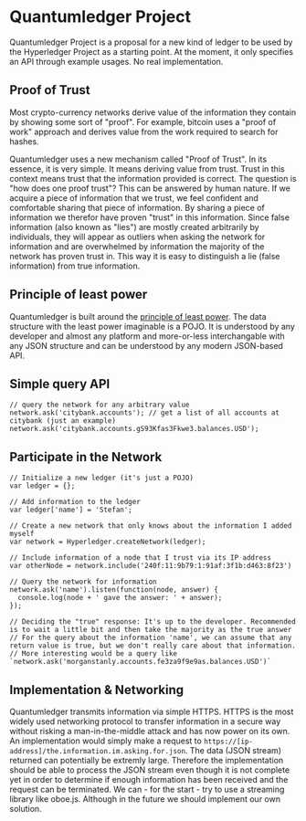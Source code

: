 # Quantumledger Project
Quantumledger Project is a proposal for a new kind of ledger to be used by the Hyperledger Project as a starting point. At the moment, it only specifies an API through example usages. No real implementation. 

## Proof of Trust

Most crypto-currency networks derive value of the information they contain by showing some sort of "proof". For example, bitcoin uses a "proof of work" approach and derives value from the work required to search for hashes.

Quantumledger uses a new mechanism called "Proof of Trust". In its essence, it is very simple. It means deriving value from trust. Trust in this context means trust that the information provided is correct. The question is "how does one proof trust"? This can be answered by human nature. If we acquire a piece of information that we trust, we feel confident and comfortable sharing that piece of information. By sharing a piece of information we therefor have proven "trust" in this information. Since false information (also known as "lies") are mostly created arbitrarily by individuals, they will appear as outliers when asking the network for information and are overwhelmed by information the majority of the network has proven trust in. This way it is easy to distinguish a lie (false information) from true information.

## Principle of least power

Quantumledger is built around the [principle of least power](http://blog.codinghorror.com/the-principle-of-least-power/). The data structure with the least power imaginable is a POJO. It is understood by any developer and almost any platform and more-or-less interchangable with any JSON structure and can be understood by any modern JSON-based API.

## Simple query API

    // query the network for any arbitrary value
    network.ask('citybank.accounts'); // get a list of all accounts at citybank (just an example)
    network.ask('citybank.accounts.gS93Kfas3Fkwe3.balances.USD');

## Participate in the Network

    // Initialize a new ledger (it's just a POJO)
    var ledger = {}; 
    
    // Add information to the ledger
    var ledger['name'] = 'Stefan';
    
    // Create a new network that only knows about the information I added myself
    var network = Hyperledger.createNetwork(ledger); 
    
    // Include information of a node that I trust via its IP address
    var otherNode = network.include('240f:11:9b79:1:91af:3f1b:d463:8f23')
    
    // Query the network for information
    network.ask('name').listen(function(node, answer) {
      console.log(node + ' gave the answer: ' + answer);
    });
    
    // Deciding the "true" response: It's up to the developer. Recommended is to wait a little bit and then take the majority as the true answer
    // For the query about the information 'name', we can assume that any return value is true, but we don't really care about that information.
    // More interesting would be a query like `network.ask('morganstanly.accounts.fe3za9f9e9as.balances.USD')`
    
## Implementation & Networking

Quantumledger transmits information via simple HTTPS. HTTPS is the most widely used networking protocol to transfer information in a secure way without risking a man-in-the-middle attack and has now power on its own. An implementation would simply make a request to `https://[ip-address]/the.information.im.asking.for.json`. The data (JSON stream) returned can potentially be extremly large. Therefore the implementation should be able to process the JSON stream even though it is not complete yet in order to determine if enough information has been received and the request can be terminated. We can - for the start - try to use a streaming library like oboe.js. Although in the future we should implement our own solution.
